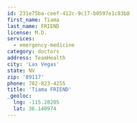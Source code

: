 ```yaml
---
id: 231e75ba-ceef-412c-9c17-b0597e1c83b8
first_name: Tiama
last_name: FRIEND
license: M.D.
services:
  - emergency-medicine
category: doctors
address: TeamHealth
city: 'Las Vegas'
state: NV
zip: '89117'
phone: 702-823-4255
title: 'Tiama FRIEND'
_geoloc:
  lng: -115.28205
  lat: 36.140974
---
```

